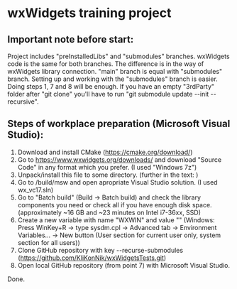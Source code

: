 ﻿# wxWidgets training project

## Important note before start:

Project includes "preInstalledLibs" and "submodules" branches. wxWidgets code is the same for both branches. The difference is in the way of wxWidgets library connection. "main" branch is equal with "submodules" branch.
Setting up and working with the "submodules" branch is easier. Doing steps 1, 7 and 8 will be enough. If you have an empty "3rdParty" folder after "git clone" you'll have to run "git submodule update --init --recursive".

## Steps of workplace preparation (Microsoft Visual Studio):

1. Download and install CMake (https://cmake.org/download/)
2. Go to https://www.wxwidgets.org/downloads/ and download "Source Code" in any format which you prefer. (I used "Windows 7z")
3. Unpack/install this file to some directory. (further in the text: <wxDirPath>)
4. Go to <wxDirPath>/build/msw and open apropriate Visual Studio solution. (I used wx_vc17.sln)
5. Go to "Batch build" (Build -> Batch build) and check the library components you need or check all if you have enough disk space. (approximately ~16 GB and ~23 minutes on Intel i7-36xx, SSD)
6. Create a new variable with name "WXWIN" and value "<wxDirPath>" (Windows: Press WinKey+R -> type sysdm.cpl -> Advanced tab -> Environment Variables... -> New button (User section for current user only, system section for all users))
7. Clone GitHub repository with key --recurse-submodules (https://github.com/KliKonNik/wxWidgetsTests.git) 
8. Open local GitHub repository (from point 7) with Microsoft Visual Studio.

Done.
